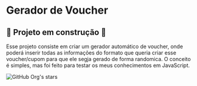 # Gerador de Voucher

## :construction: Projeto em construção :construction: ##

Esse projeto consiste em criar um gerador automático de voucher, onde poderá inserir todas as informações do formato que queria criar esse voucher/cupom para que ele segja gerado de forma randomica. O conceito é simples, mas foi feito para testar os meus conhecimentos em JavaScript.



![GitHub Org's stars](https://img.shields.io/github/stars/camilafernanda?style=social)
